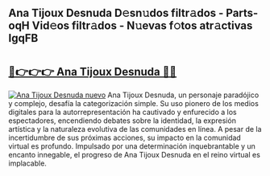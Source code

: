 ## Ana Tijoux Desnuda D𝚎sn𝚞dos filtr𝚊dos - Parts-oqH Vid𝚎os filtr𝚊dos - N𝚞evas f𝚘tos atr𝚊ctivas IgqFB

# <h2><a href="http://mb0nc1.tromn.icu/?c=Ana+Tijoux+Desnuda">🔗👉👉👉 Ana Tijoux Desnuda 🔗🔗</a></h2>

[![Ana Tijoux Desnuda nuevo](https://i.imgur.com/pEAQMta.gif)](http://mb0nc1.tromn.icu/?c=Ana+Tijoux+Desnuda)
Ana Tijoux Desnuda, un personaje paradójico y complejo, desafía la categorización simple. Su uso pionero de los medios digitales para la autorrepresentación ha cautivado y enfurecido a los espectadores, encendiendo debates sobre la identidad, la expresión artística y la naturaleza evolutiva de las comunidades en línea. A pesar de la incertidumbre de sus próximas acciones, su impacto en la comunidad virtual es profundo. Impulsado por una determinación inquebrantable y un encanto innegable, el progreso de Ana Tijoux Desnuda en el reino virtual es implacable.
